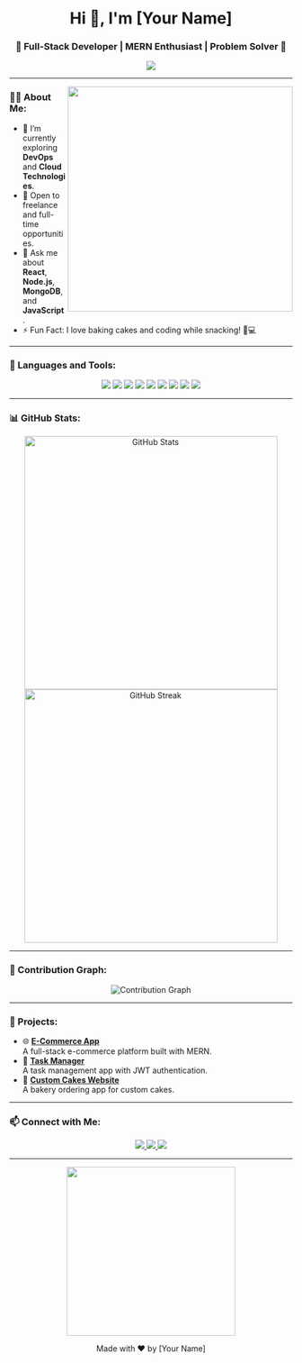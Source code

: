 <!-- Intro Section -->
<h1 align="center">Hi 👋, I'm [Your Name]</h1>
<h3 align="center">🚀 Full-Stack Developer | MERN Enthusiast | Problem Solver 🚀</h3>

<p align="center">
  <img src="https://readme-typing-svg.demolab.com?font=Fira+Code&size=24&pause=1000&color=1C7ED6&center=true&vCenter=true&width=435&lines=Welcome+to+my+GitHub!+👨‍💻;Passionate+about+coding+and+learning!;Let's+build+amazing+things+together!">
</p>

---

<!-- About Section -->
<img align="right" src="https://media.giphy.com/media/L1R1tvI9svkIWwpVYr/giphy.gif" width="400"/>

### 👨‍💻 About Me:
- 🌱 I’m currently exploring **DevOps** and **Cloud Technologies**.
- 💼 Open to freelance and full-time opportunities.
- 💬 Ask me about **React**, **Node.js**, **MongoDB**, and **JavaScript**.
- ⚡ Fun Fact: I love baking cakes and coding while snacking! 🎂💻

---

<!-- Skills Section -->
### 🚀 Languages and Tools:
<p align="center">
  <img src="https://img.shields.io/badge/JavaScript-F7DF1E?style=for-the-badge&logo=javascript&logoColor=black" />
  <img src="https://img.shields.io/badge/React-20232A?style=for-the-badge&logo=react&logoColor=61DAFB" />
  <img src="https://img.shields.io/badge/Node.js-339933?style=for-the-badge&logo=nodedotjs&logoColor=white" />
  <img src="https://img.shields.io/badge/Express.js-404D59?style=for-the-badge" />
  <img src="https://img.shields.io/badge/MongoDB-4EA94B?style=for-the-badge&logo=mongodb&logoColor=white" />
  <img src="https://img.shields.io/badge/Git-F05032?style=for-the-badge&logo=git&logoColor=white" />
  <img src="https://img.shields.io/badge/Bootstrap-7952B3?style=for-the-badge&logo=bootstrap&logoColor=white" />
  <img src="https://img.shields.io/badge/TailwindCSS-06B6D4?style=for-the-badge&logo=tailwindcss&logoColor=white" />
  <img src="https://img.shields.io/badge/Docker-2496ED?style=for-the-badge&logo=docker&logoColor=white" />
</p>

---

<!-- GitHub Stats -->
### 📊 GitHub Stats:
<p align="center">
  <img src="https://github-readme-stats.vercel.app/api?username=YourUsername&show_icons=true&theme=radical" alt="GitHub Stats" width="450"/>
  <img src="https://github-readme-streak-stats.herokuapp.com/?user=YourUsername&theme=radical" alt="GitHub Streak" width="450"/>
</p>

---

<!-- Activity Graph -->
### 🌟 Contribution Graph:
<p align="center">
  <img src="https://github-readme-activity-graph.vercel.app/graph?username=YourUsername&theme=github" alt="Contribution Graph" />
</p>

---

<!-- Projects Section -->
### 🌟 Projects:
- 🌐 **[E-Commerce App](https://github.com/YourUsername/ecommerce-app)**  
  A full-stack e-commerce platform built with MERN.
- 📝 **[Task Manager](https://github.com/YourUsername/task-manager)**  
  A task management app with JWT authentication.
- 🛒 **[Custom Cakes Website](https://github.com/YourUsername/cake-store)**  
  A bakery ordering app for custom cakes.  

---

<!-- Connect With Me -->
### 📫 Connect with Me:
<p align="center">
  <a href="https://www.linkedin.com/in/YourUsername/">
    <img src="https://img.shields.io/badge/-LinkedIn-blue?style=for-the-badge&logo=Linkedin&logoColor=white"/>
  </a>
  <a href="mailto:yourname@example.com">
    <img src="https://img.shields.io/badge/Email-D14836?style=for-the-badge&logo=gmail&logoColor=white" />
  </a>
  <a href="https://yourwebsite.com">
    <img src="https://img.shields.io/badge/Portfolio-Website-green?style=for-the-badge" />
  </a>
</p>

---

<!-- Footer -->
<p align="center">
  <img src="https://media.giphy.com/media/xT9IgzoKnwFNmISR8I/giphy.gif" width="300"/>
</p>
<p align="center">
  Made with ❤️ by [Your Name]
</p>
